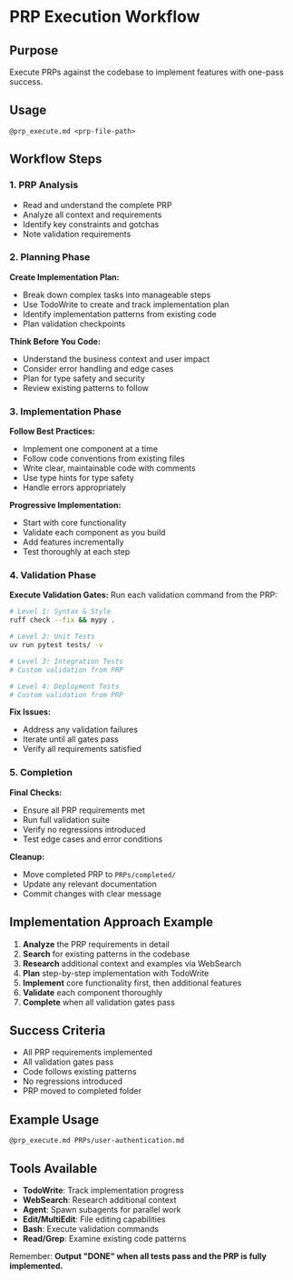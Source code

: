 # PRP Execution Workflow

## Purpose
Execute PRPs against the codebase to implement features with one-pass success.

## Usage
`@prp_execute.md <prp-file-path>`

## Workflow Steps

### 1. PRP Analysis
- Read and understand the complete PRP
- Analyze all context and requirements
- Identify key constraints and gotchas
- Note validation requirements

### 2. Planning Phase
**Create Implementation Plan:**
- Break down complex tasks into manageable steps
- Use TodoWrite to create and track implementation plan
- Identify implementation patterns from existing code
- Plan validation checkpoints

**Think Before You Code:**
- Understand the business context and user impact
- Consider error handling and edge cases
- Plan for type safety and security
- Review existing patterns to follow

### 3. Implementation Phase
**Follow Best Practices:**
- Implement one component at a time
- Follow code conventions from existing files
- Write clear, maintainable code with comments
- Use type hints for type safety
- Handle errors appropriately

**Progressive Implementation:**
- Start with core functionality
- Validate each component as you build
- Add features incrementally
- Test thoroughly at each step

### 4. Validation Phase
**Execute Validation Gates:**
Run each validation command from the PRP:
```bash
# Level 1: Syntax & Style
ruff check --fix && mypy .

# Level 2: Unit Tests
uv run pytest tests/ -v

# Level 3: Integration Tests
# Custom validation from PRP

# Level 4: Deployment Tests
# Custom validation from PRP
```

**Fix Issues:**
- Address any validation failures
- Iterate until all gates pass
- Verify all requirements satisfied

### 5. Completion
**Final Checks:**
- Ensure all PRP requirements met
- Run full validation suite
- Verify no regressions introduced
- Test edge cases and error conditions

**Cleanup:**
- Move completed PRP to `PRPs/completed/`
- Update any relevant documentation
- Commit changes with clear message

## Implementation Approach Example
1. **Analyze** the PRP requirements in detail
2. **Search** for existing patterns in the codebase
3. **Research** additional context and examples via WebSearch
4. **Plan** step-by-step implementation with TodoWrite
5. **Implement** core functionality first, then additional features
6. **Validate** each component thoroughly
7. **Complete** when all validation gates pass

## Success Criteria
- All PRP requirements implemented
- All validation gates pass
- Code follows existing patterns
- No regressions introduced
- PRP moved to completed folder

## Example Usage
```
@prp_execute.md PRPs/user-authentication.md
```

## Tools Available
- **TodoWrite**: Track implementation progress
- **WebSearch**: Research additional context
- **Agent**: Spawn subagents for parallel work
- **Edit/MultiEdit**: File editing capabilities
- **Bash**: Execute validation commands
- **Read/Grep**: Examine existing code patterns

Remember: **Output "DONE" when all tests pass and the PRP is fully implemented.** 